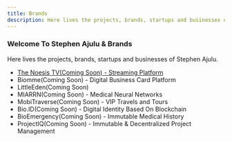 ```yaml
---
title: Brands
description: Here lives the projects, brands, startups and businesses of Stephen Ajulu. His dreams live here as well awaiting execution.
---
```


### Welcome To Stephen Ajulu & Brands
Here lives the projects, brands, startups and businesses of Stephen Ajulu.
- <a href="https://saoa.co.ke/thenoesis/">The Noesis TV(Coming Soon) - Streaming Platform</a>
- Biomme(Coming Soon) - Digital Business Card Platform
- LittleEden(Coming Soon)
- MIARRN(Coming Soon) - Medical Neural Networks
- MobiTraverse(Coming Soon) - VIP Travels and Tours
- Bio.ID(Coming Soon) - Digital Identity Based On Blockchain
- BioEmergency(Coming Soon) - Immutable Medical History
- ProjectIQ(Coming Soon) - Immutable & Decentralized Project Management
